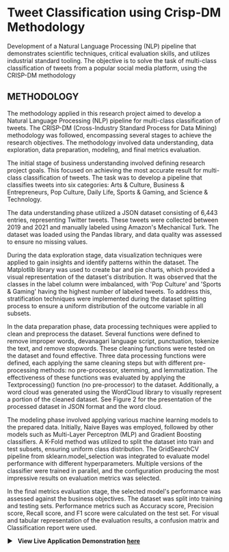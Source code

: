 # Tweet Classification using Crisp-DM Methodology
Development of a Natural Language Processing (NLP) pipeline that demonstrates scientific techniques, critical evaluation skills, and utilizes industrial standard tooling. The objective is to solve the task of multi-class classification of tweets from a popular social media platform, using the CRISP-DM methodology

## METHODOLOGY
The methodology applied in this research project aimed to develop a Natural Language Processing (NLP) pipeline for multi-class classification of tweets. The CRISP-DM (Cross-Industry Standard Process for Data Mining) methodology was followed, encompassing several stages to achieve the research objectives. The methodology involved data understanding, data exploration, data preparation, modeling, and final metrics evaluation.

The initial stage of business understanding involved defining research project goals. This focused on achieving the most accurate result for multi-class classification of tweets. The task was to develop a pipeline that classifies tweets into six categories: Arts & Culture, Business & Entrepreneurs, Pop Culture, Daily Life, Sports & Gaming, and Science & Technology.

The data understanding phase utilized a JSON dataset consisting of 6,443 entries, representing Twitter tweets. These tweets were collected between 2019 and 2021 and manually labeled using Amazon's Mechanical Turk. The dataset was loaded using the Pandas library, and data quality was assessed to ensure no missing values.

During the data exploration stage, data visualization techniques were applied to gain insights and identify patterns within the dataset. The Matplotlib library was used to create bar and pie charts, which provided a visual representation of the dataset's distribution. It was observed that the classes in the label column were imbalanced, with 'Pop Culture' and 'Sports & Gaming' having the highest number of labeled tweets. To address this, stratification techniques were implemented during the dataset splitting process to ensure a uniform distribution of the outcome variable in all subsets.

In the data preparation phase, data processing techniques were applied to clean and preprocess the dataset. Several functions were defined to remove improper words, devanagari language script, punctuation, tokenize the text, and remove stopwords. These cleaning functions were tested on the dataset and found effective. Three data processing functions were defined, each applying the same cleaning steps but with different pre-processing methods: no pre-processor, stemming, and lemmatization. The effectiveness of these functions was evaluated by applying the Textprocessing() function (no pre-processor) to the dataset. Additionally, a word cloud was generated using the WordCloud library to visually represent a portion of the cleaned dataset. See Figure 2 for the presentation of the processed dataset in JSON format and the word cloud.

The modeling phase involved applying various machine learning models to the prepared data. Initially, Naive Bayes was employed, followed by other models such as Multi-Layer Perceptron (MLP) and Gradient Boosting classifiers. A K-Fold method was utilized to split the dataset into train and test subsets, ensuring uniform class distribution. The GridSearchCV pipeline from sklearn.model_selection was integrated to evaluate model performance with different hyperparameters. Multiple versions of the classifier were trained in parallel, and the configuration producing the most impressive results on evaluation metrics was selected.

In the final metrics evaluation stage, the selected model's performance was assessed against the business objectives. The dataset was split into training and testing sets. Performance metrics such as Accuracy score, Precision score, Recall score, and F1 score were calculated on the test set. For visual and tabular representation of the evaluation results, a confusion matrix and Classification report were used.


:arrow_forward: &nbsp; **View Live Application Demonstration [here](https://youtu.be/7owQYeBYb3s)**
